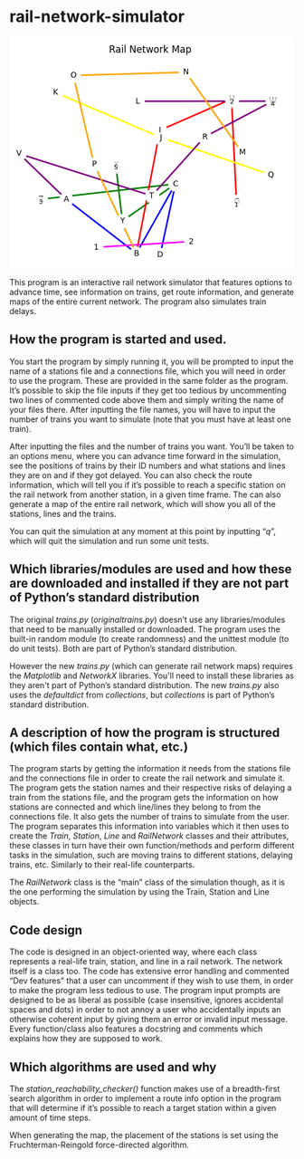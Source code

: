 # rail-network-simulator #


![A generated map of a rail network from this program.](https://github.com/KrazIvan/rail-network-simulator/blob/main/Some%20generated%20maps/RailNetworkMap6.PNG)


This program is an interactive rail network simulator that features options to advance time, see 
information on trains, get route information, and generate maps of the entire current network.
The program also simulates train delays.

## How the program is started and used. ##
You start the program by simply running it, you will be prompted to input the name of a 
stations file and a connections file, which you will need in order to use the program. These are 
provided in the same folder as the program. It’s possible to skip the file inputs if they get too 
tedious by uncommenting two lines of commented code above them and simply writing the 
name of your files there. After inputting the file names, you will 
have to input the number of trains you want to simulate (note that you must have at least one 
train).

After inputting the files and the number of trains you want. You’ll be taken to an 
options menu, where you can advance time forward in the simulation, see the positions of 
trains by their ID numbers and what stations and lines they are on and if they got delayed. 
You can also check the route information, which will tell you if it’s possible to reach a 
specific station on the rail network from another station, in a given time frame. The can
also generate a map of the entire rail network, which will show you all of the stations, lines
and the trains.

You can quit the simulation at any moment at this point by inputting “*q*”, which will quit the simulation 
and run some unit tests.

## Which libraries/modules are used and how these are downloaded and installed if they are not part of Python’s standard distribution ##

The original *trains.py* (*originaltrains.py*) doesn’t use any libraries/modules that need to be manually installed or 
downloaded. The program uses the built-in random module (to create randomness) and the 
unittest module (to do unit tests). Both are part of Python’s standard distribution.

However the new *trains.py* (which can generate rail network maps) requires the *Matplotlib* and *NetworkX* libraries. 
You'll need to install these libraries as they aren't part of Python’s standard distribution.
The new *trains.py* also uses the *defaultdict* from *collections*, but *collections* is part of Python’s standard distribution.

## A description of how the program is structured (which files contain what, etc.) ##

The program starts by getting the information it needs from the stations file and the 
connections file in order to create the rail network and simulate it. 
The program gets the station names and their respective risks of delaying a 
train from the stations file, and the program gets the information on how stations are 
connected and which line/lines they belong to from the connections file. It also gets the 
number of trains to simulate from the user. The program separates this information into 
variables which it then uses to create the *Train*, *Station*, *Line* and *RailNetwork* classes and 
their attributes, these classes in turn have their own function/methods and perform different 
tasks in the simulation, such are moving trains to different stations, delaying trains, etc. 
Similarly to their real-life counterparts.

The *RailNetwork* class is the “main” class of the 
simulation though, as it is the one performing the simulation by using the Train, Station and 
Line objects.

## Code design ##
The code is designed in an object-oriented way, where each class represents a real-life train, 
station, and line in a rail network. The network itself is a class too. The code has extensive 
error handling and commented “Dev features” that a user can uncomment if they wish to use 
them, in order to make the program less tedious to use. The program input prompts are 
designed to be as liberal as possible (case insensitive, ignores accidental spaces and dots) in 
order to not annoy a user who accidentally inputs an otherwise coherent input by giving them 
an error or invalid input message. Every function/class also features a docstring and 
comments which explains how they are supposed to work.

## Which algorithms are used and why ##
The *station_reachability_checker()* function makes use of a breadth-first search algorithm in 
order to implement a route info option in the program that will determine if 
it’s possible to reach a target station within a given amount of time steps.

When generating the map, the placement of the stations is set using the Fruchterman-Reingold force-directed algorithm.
